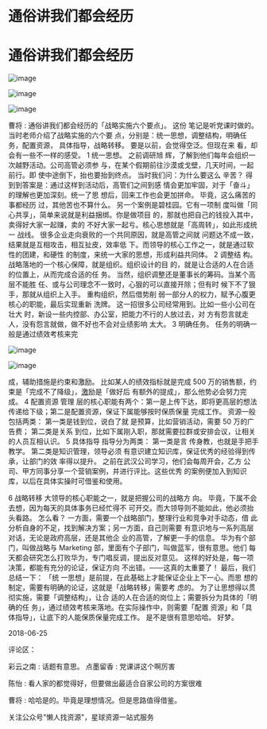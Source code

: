 # 通俗讲我们都会经历

# 通俗讲我们都会经历

![image](img/Image_107.png)

![image](img/Image_108.png)

![image](img/Image_109.png)

曹将 : 通俗讲我们都会经历的「战略实施六个要点」。 这份 笔记是听党课时做的。 当时老师介绍了战略实施的六个要 点，分别是：统一思想，调整结构，明确任务，配置资源， 具体指导，战略转移。 要是以前，会觉得空泛。但现在来 看，却会有一些不一样的感受。 1 统一思想。 之前调研旭 辉，了解到他们每年会组织一次越野活动。公司高管必须参 与，在某个假期前往沙漠或戈壁，几天时间，一起前行。即 使中途倒下，抬也要抬到终点。 当时我们问：为什么要这么 辛苦？ 得到到答案是：通过这样到活动后，高管们之间到感 情会更加牢固，对于「奋斗」的理解也更加深刻。统一了思 想后，回来工作也会更加拼命。 毕竟，这么痛苦的事都经历 过，其他苦也不算什么。 另一个案例是碧桂园。它有一项制 度叫做「同心共享」，简单来说就是利益捆绑。你是做项目 的，那就也把自己的钱投入其中，卖得好大家一起赚，卖的 不好大家一起亏。核心思想就是「高周转」，如此形成统一 战线。 很多企业走向衰败的一个共同原因，就是高管之间就 问题达不成一致，结果就是互相攻击，相互扯皮，效率低 下。而领导的核心工作之一，就是通过软性的团建，和硬性 的制度，来统一大家的思想，形成利益共同体。 2 调整结 构。 战略落地的一个核心保障，就是组织。组织设计的目 的，就是让合适的人在合适的位置上，从而完成合适的任 务。 当然，组织调整还是董事长的筹码。当某个高层不能胜 任、或与公司理念不一致时，心狠的可以直接开除；但有时 候下不了狠手，那就从组织上入手。 重构组织，然后借势削 弱一部分人的权力，赋予心腹更核心的职能，最后实现重新 洗牌。 这一招很多公司经常用到。比如一些小公司在壮大 时，新设一些内控部、办公室，把能力不行的人放过去，对 方有怨言就走人，没有怨言就做，做不好也不会对业绩影响 太大。 3 明确任务。 任务的明确一般是通过绩效考核来完

![image](img/Image_110.png)

![image](img/Image_111.png)

成，辅助措施是约束和激励。 比如某人的绩效指标就是完成 500 万的销售额，约束是「完成不了降级」，<u>激</u>励是「做好后 有额外的提成」，那么他势必会努力完成。 4 配置资源 管理 层的核心职能有两个：第一是上传下达，即将更高层的想法 传递给下级；第二是配置资源，保证下属能够按时保质保量 完成工作。 资源一般包括两类： 第一类是钱到位，说白了就 是预算，比如营销活动，需要 50 万的广告费； 第二类是关系 到位，比如下属刚入职，那就需要拉群或安排会议，让相关 的人员互相认识。 5 具体指导 指导分为两类： 第一类是言 传身教，也就是手把手教学。 第二类是知识管理，领导必须 有意识建立知识库，保证优秀的经验得到传承，让部门的效 率得以提升。 之前在武汉公司学习，他们会每周开会，乙方 公司、甲方同事分享一个营销案例，并进行评比。这些优秀 的案例便加入到知识库，以后在具体实操时可借鉴和使用。

6 战略转移 大领导的核心职能之一，就是把握公司的战略方 向。 毕竟，下属不会去想，因为每天的具体事务已经忙得不 可开交。而大领导则不能如此，他必须抬头看路。 怎么看？ 一方面，需要一个战略部门，整理行业和竞争对手动态，借 此分析自身的不足，找到解决方案；另一方面，自己则需要 有意识地与一系列高层对话，无论是政府高层，还是其他企 业的高管，了解更一手的信息。 华为有个部门，叫做战略与 Marketing 部，里面有个子部门，叫做蓝军，很有意思。他们 每天都会研究怎么打败华为，专门唱反调，提出反对意见。 这样的好处是，每一项决策，都能有充分的论证，保证方向 不出错。——这真的太重要了！ 最后，我们总结一下： 「统 一思想」是前提，在此基础上才能保证企业上下一心。而思 想的制定，需要有明确的论证，这就是「战略转移」需要考 虑的。 为了让思想得以贯彻实施，需要「调整结构」，让合 适的人在合适的岗位上；需要拆分为具体的「明确的任 务」，通过绩效考核来落地。在实际操作中，则需要「配置 资源」和「具体指导」，让底下的人能保质保量完成工作。 是不是很有意思哈哈。 好梦。

2018-06-25

评论区：

彩云之南 : 话题有意思。 点墨留香 : 党课讲这个啊厉害

陈怡 : 看人家的都觉得好，但要做出最适合自家公司的方案很难

曹将 : 哈哈是的。毕竟是理想情况。但是思路值得借鉴。

关注公众号"懒人找资源"，星球资源一站式服务